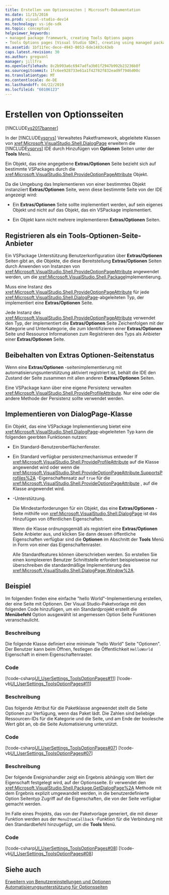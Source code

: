 ```yaml
---
title: Erstellen von Optionsseiten | Microsoft-Dokumentation
ms.date: 11/15/2016
ms.prod: visual-studio-dev14
ms.technology: vs-ide-sdk
ms.topic: conceptual
helpviewer_keywords:
- managed package framework, creating Tools Options pages
- Tools Options pages [Visual Studio SDK], creating using managed package framework
ms.assetid: 1bf11fec-dece-4943-8053-6de1483c43eb
caps.latest.revision: 30
ms.author: gregvanl
manager: jillfra
ms.openlocfilehash: 8c2b993a6c6947adfa3b01f2947b992b23236b8f
ms.sourcegitcommit: 1fc6ee928733e61a1f42782f832ead9f7946d00c
ms.translationtype: MT
ms.contentlocale: de-DE
ms.lasthandoff: 04/22/2019
ms.locfileid: "60106123"
---
```

# <a name="creating-options-pages"></a>Erstellen von Optionsseiten
[!INCLUDE[vs2017banner](../../includes/vs2017banner.md)]

In der [!INCLUDE[vsprvs](../../includes/vsprvs-md.md)] Verwaltetes Paketframework, abgeleitete Klassen von <xref:Microsoft.VisualStudio.Shell.DialogPage> erweitern die [!INCLUDE[vsprvs](../../includes/vsprvs-md.md)] IDE durch Hinzufügen von **Optionen** Seiten unter der **Tools** Menü.  
  
 Ein Objekt, das eine angegebene **Extras/Optionen** Seite bezieht sich auf bestimmte VSPackages durch die <xref:Microsoft.VisualStudio.Shell.ProvideOptionPageAttribute> Objekt.  
  
 Da die Umgebung das Implementieren von einer bestimmtes Objekt instanziiert **Extras/Optionen** Seite, wenn diese bestimmte Seite von der IDE angezeigt wird:  
  
- Ein **Extras/Optionen** Seite sollte implementiert werden, auf sein eigenes Objekt und nicht auf das Objekt, das ein VSPackage implementiert.  
  
- Ein Objekt kann nicht mehrere implementieren **Extras/Optionen** Seiten.  
  
## <a name="registering-as-a-tools-options-page-provider"></a>Registrieren als ein Tools-Optionen-Seite-Anbieter  
 Ein VSPackage Unterstützung Benutzerkonfiguration über **Extras/Optionen** Seiten gibt an, die Objekte, die diese Bereitstellung **Extras/Optionen** Seiten durch Anwenden von Instanzen von <xref:Microsoft.VisualStudio.Shell.ProvideOptionPageAttribute> angewendet werden, um die <xref:Microsoft.VisualStudio.Shell.Package>Implementierung.  
  
 Muss eine Instanz des <xref:Microsoft.VisualStudio.Shell.ProvideOptionPageAttribute> für jede <xref:Microsoft.VisualStudio.Shell.DialogPage>-abgeleiteten Typ, der implementiert eine **Extras/Optionen** Seite.  
  
 Jede Instanz des <xref:Microsoft.VisualStudio.Shell.ProvideOptionPageAttribute> verwendet den Typ, der implementiert die **Extras/Optionen** Seite Zeichenfolgen mit der Kategorie und Unterkategorie, die zum Identifizieren einer **Extras/Optionen** Seite und Ressource Informationen zum Registrieren des Typs als Anbieter einer **Extras/Optionen** Seite.  
  
## <a name="persisting-tools-options-page-state"></a>Beibehalten von Extras Optionen-Seitenstatus  
 Wenn eine **Extras/Optionen** -seitenimplementierung mit automatisierungsunterstützung aktiviert registriert ist, behält die IDE den Zustand der Seite zusammen mit allen anderen **Extras/Optionen** Seiten.  
  
 Eine VSPackage kann über eine eigene Persistenz verwalten <xref:Microsoft.VisualStudio.Shell.ProvideProfileAttribute>. Nur eine oder die andere Methode der Persistenz sollte verwendet werden.  
  
## <a name="implementing-dialogpage-class"></a>Implementieren von DialogPage-Klasse  
 Ein Objekt, das eine VSPackage Implementierung bietet eine <xref:Microsoft.VisualStudio.Shell.DialogPage>-abgeleiteten Typ kann die folgenden geerbten Funktionen nutzen:  
  
- Ein Standard-Benutzeroberflächenfenster.  
  
- Ein Standard verfügbar persistenzmechanismus entweder If <xref:Microsoft.VisualStudio.Shell.ProvideProfileAttribute> auf die Klasse angewendet wird oder wenn die <xref:Microsoft.VisualStudio.Shell.ProvideOptionPageAttribute.SupportsProfiles%2A> -Eigenschaftensatz auf `true` für die <xref:Microsoft.VisualStudio.Shell.ProvideOptionPageAttribute> , auf die Klasse angewendet wird.  
  
- -Unterstützung.  
  
  Die Mindestanforderungen für ein Objekt, das eine **Extras/Optionen** -Seite mithilfe von <xref:Microsoft.VisualStudio.Shell.DialogPage> ist das Hinzufügen von öffentlichen Eigenschaften.  
  
  Wenn die Klasse ordnungsgemäß als registriert eine **Extras/Optionen** Seite Anbieter aus, und klicken Sie dann dessen öffentliche Eigenschaften verfügbar sind die **Optionen** im Abschnitt der **Tools** Menü in Form von einer das Eigenschaftenraster.  
  
  Alle Standardfeatures können überschrieben werden. So erstellen Sie einen komplexeren Benutzer Schnittstelle erfordert beispielsweise nur überschreiben die standardmäßige Implementierung des <xref:Microsoft.VisualStudio.Shell.DialogPage.Window%2A>.  
  
## <a name="example"></a>Beispiel  
 Im folgenden finden eine einfache "hello World"-Implementierung erstellen, der eine Seite mit Optionen. Der Visual Studio-Paketvorlage mit den folgenden Code hinzufügen, um ein Standardprojekt erstellt die **Menübefehl** Option ausgewählt ist angemessen Option Seite Funktionen veranschaulicht.  
  
### <a name="description"></a>Beschreibung  
 Die folgende Klasse definiert eine minimale "hello World" Seite "Optionen". Der Benutzer kann beim Öffnen, festlegen die Öffentlichkeit `HelloWorld` Eigenschaft in einem Eigenschaftenraster.  
  
### <a name="code"></a>Code  
 [!code-csharp[UI_UserSettings_ToolsOptionPages#11](../../snippets/csharp/VS_Snippets_VSSDK/ui_usersettings_toolsoptionpages/cs/class1.cs#11)]
 [!code-vb[UI_UserSettings_ToolsOptionPages#11](../../snippets/visualbasic/VS_Snippets_VSSDK/ui_usersettings_toolsoptionpages/vb/class1.vb#11)]  
  
### <a name="description"></a>Beschreibung  
 Das folgende Attribut für die Paketklasse angewendet stellt die Seite Optionen zur Verfügung, wenn das Paket lädt. Die Zahlen sind beliebige Ressourcen-IDs für die Kategorie und die Seite, und am Ende der boolesche Wert gibt an, ob die Seite Automatisierung unterstützt.  
  
### <a name="code"></a>Code  
 [!code-csharp[UI_UserSettings_ToolsOptionPages#07](../../snippets/csharp/VS_Snippets_VSSDK/ui_usersettings_toolsoptionpages/cs/uiusersettingstoolsoptionspagespackage.cs#07)]
 [!code-vb[UI_UserSettings_ToolsOptionPages#07](../../snippets/visualbasic/VS_Snippets_VSSDK/ui_usersettings_toolsoptionpages/vb/uiusersettingstoolsoptionspagespackage.vb#07)]  
  
### <a name="description"></a>Beschreibung  
 Der folgende Ereignishandler zeigt ein Ergebnis abhängig vom Wert der Eigenschaft festgelegt wird, auf der Optionsseite. Er verwendet den <xref:Microsoft.VisualStudio.Shell.Package.GetDialogPage%2A> Methode mit dem Ergebnis explizit umgewandelt werden, in die benutzerdefinierte Option Seitentyp Zugriff auf die Eigenschaften, die von der Seite verfügbar gemacht werden.  
  
 Im Falle eines Projekts, das von der Paketvorlage generiert, die mit dieser Funktion werden aus der `MenuItemCallback` -Funktion für die Verbindung mit den Standardbefehl hinzugefügt, um die **Tools** Menü.  
  
### <a name="code"></a>Code  
 [!code-csharp[UI_UserSettings_ToolsOptionPages#08](../../snippets/csharp/VS_Snippets_VSSDK/ui_usersettings_toolsoptionpages/cs/uiusersettingstoolsoptionspagespackage.cs#08)]
 [!code-vb[UI_UserSettings_ToolsOptionPages#08](../../snippets/visualbasic/VS_Snippets_VSSDK/ui_usersettings_toolsoptionpages/vb/uiusersettingstoolsoptionspagespackage.vb#08)]  
  
## <a name="see-also"></a>Siehe auch  
 [Erweitern von Benutzereinstellungen und Optionen](../../extensibility/extending-user-settings-and-options.md)   
 [Automatisierungsunterstützung für Optionsseiten](../../extensibility/internals/automation-support-for-options-pages.md)
